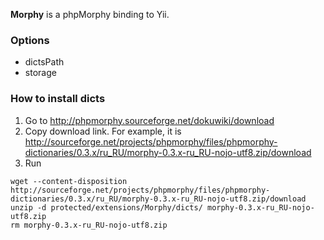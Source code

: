 **Morphy** is a phpMorphy binding to Yii.

### Options
* dictsPath
* storage

### How to install dicts
1. Go to http://phpmorphy.sourceforge.net/dokuwiki/download
2. Copy download link. For example, it is http://sourceforge.net/projects/phpmorphy/files/phpmorphy-dictionaries/0.3.x/ru_RU/morphy-0.3.x-ru_RU-nojo-utf8.zip/download
3. Run

```
wget --content-disposition http://sourceforge.net/projects/phpmorphy/files/phpmorphy-dictionaries/0.3.x/ru_RU/morphy-0.3.x-ru_RU-nojo-utf8.zip/download
unzip -d protected/extensions/Morphy/dicts/ morphy-0.3.x-ru_RU-nojo-utf8.zip
rm morphy-0.3.x-ru_RU-nojo-utf8.zip
```
